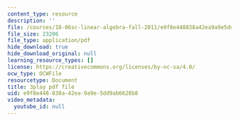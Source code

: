 ```yaml
---
content_type: resource
description: ''
file: /courses/18-06sc-linear-algebra-fall-2011/e9f8e448838a42ea9a9e5dd9ab6628b8_My5w4MXWBew.pdf
file_size: 23206
file_type: application/pdf
hide_download: true
hide_download_original: null
learning_resource_types: []
license: https://creativecommons.org/licenses/by-nc-sa/4.0/
ocw_type: OCWFile
resourcetype: Document
title: 3play pdf file
uid: e9f8e448-838a-42ea-9a9e-5dd9ab6628b8
video_metadata:
  youtube_id: null
---
```

